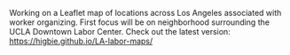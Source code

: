 Working on a Leaflet map of locations across Los Angeles associated with worker organizing. First focus will be on neighborhood surrounding the UCLA Downtown Labor Center. Check out the latest version: https://higbie.github.io/LA-labor-maps/
